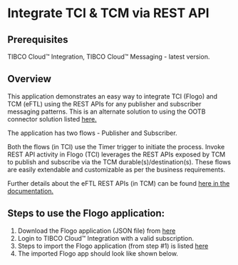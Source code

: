 # Integrate TCI & TCM via REST API

## Prerequisites
TIBCO Cloud™ Integration, TIBCO Cloud™ Messaging - latest version. 

## Overview
This application demonstrates an easy way to integrate TCI (Flogo) and TCM (eFTL) using the REST APIs for any publisher and subscriber messaging patterns. This is an alternate solution to using the OOTB connector solution listed [here.](https://github.com/TIBCOSoftware/tci-flogo/blob/master/samples/app-dev/TCM/TCM_Pub_Sub_UsingConnector/Readme.md)

The application has two flows - Publisher and Subscriber. 

Both the flows (in TCI) use the Timer trigger to initiate the process. Invoke REST API activity in Flogo (TCI) leverages the REST APIs exposed by TCM to publish and subscribe via the TCM durable(s)/destination(s). These flows are easily extendable and customizable as per the business requirements. 

Further details about the eFTL REST APIs (in TCM) can be found [here in the documentation.](https://messaging.cloud.tibco.com/docs/getstarted/quickstart-eftl/restapi-eftl.html)

## Steps to use the Flogo application: 
1. Download the Flogo application (JSON file) from [here](https://github.com/TIBCOSoftware/tci-flogo/blob/master/samples/app-dev/TCM/TCM_Pub_Sub_UsingReSTAPI/TCM_Pub_usingReSTAPI.json)
2. Login to TIBCO Cloud™ Integration with a valid subscription.
3. Steps to import the Flogo application (from step #1) is listed [here](https://github.com/TIBCOSoftware/tci-flogo/blob/master/samples/app-dev/readme.md)
4. The imported Flogo app should look like shown below. 
